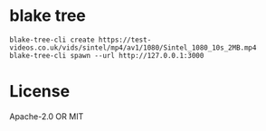 # blake tree

```
blake-tree-cli create https://test-videos.co.uk/vids/sintel/mp4/av1/1080/Sintel_1080_10s_2MB.mp4
blake-tree-cli spawn --url http://127.0.0.1:3000
```

# License
Apache-2.0 OR MIT
